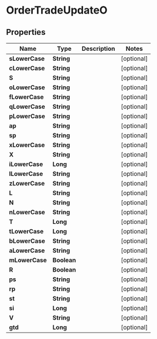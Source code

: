 

# OrderTradeUpdateO


## Properties

| Name | Type | Description | Notes |
|------------ | ------------- | ------------- | -------------|
|**sLowerCase** | **String** |  |  [optional] |
|**cLowerCase** | **String** |  |  [optional] |
|**S** | **String** |  |  [optional] |
|**oLowerCase** | **String** |  |  [optional] |
|**fLowerCase** | **String** |  |  [optional] |
|**qLowerCase** | **String** |  |  [optional] |
|**pLowerCase** | **String** |  |  [optional] |
|**ap** | **String** |  |  [optional] |
|**sp** | **String** |  |  [optional] |
|**xLowerCase** | **String** |  |  [optional] |
|**X** | **String** |  |  [optional] |
|**iLowerCase** | **Long** |  |  [optional] |
|**lLowerCase** | **String** |  |  [optional] |
|**zLowerCase** | **String** |  |  [optional] |
|**L** | **String** |  |  [optional] |
|**N** | **String** |  |  [optional] |
|**nLowerCase** | **String** |  |  [optional] |
|**T** | **Long** |  |  [optional] |
|**tLowerCase** | **Long** |  |  [optional] |
|**bLowerCase** | **String** |  |  [optional] |
|**aLowerCase** | **String** |  |  [optional] |
|**mLowerCase** | **Boolean** |  |  [optional] |
|**R** | **Boolean** |  |  [optional] |
|**ps** | **String** |  |  [optional] |
|**rp** | **String** |  |  [optional] |
|**st** | **String** |  |  [optional] |
|**si** | **Long** |  |  [optional] |
|**V** | **String** |  |  [optional] |
|**gtd** | **Long** |  |  [optional] |



